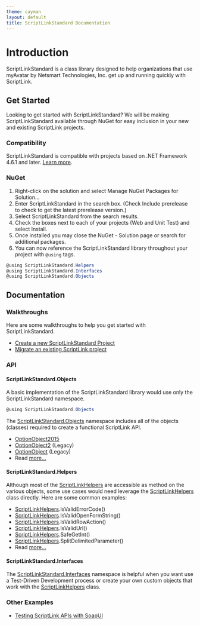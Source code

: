 ```yaml
---
theme: cayman
layout: default
title: ScriptLinkStandard Documentation
---
```


# Introduction

ScriptLinkStandard is a class library designed to help organizations that use myAvatar by Netsmart Technologies, Inc. get up and running quickly with ScriptLink.

## Get Started

Looking to get started with ScriptLinkStandard? We will be making ScriptLinkStandard available through NuGet for easy inclusion in your new and existing ScriptLink projects.

### Compatibility

ScriptLinkStandard is compatible with projects based on .NET Framework 4.6.1 and later. [Learn more](./compatibility.md).

### NuGet

1. Right-click on the solution and select Manage NuGet Packages for Solution...
2. Enter ScriptLinkStandard in the search box. (Check Include prerelease to check to get the latest prerelease version.)
3. Select ScriptLinkStandard from the search results.
4. Check the boxes next to each of your projects (Web and Unit Test) and select Install.
5. Once installed you may close the NuGet - Solution page or search for additional packages.
6. You can now reference the ScriptLinkStandard library throughout your project with `@using` tags.

```c#
@using ScriptLinkStandard.Helpers
@using ScriptLinkStandard.Interfaces
@using ScriptLinkStandard.Objects
```

## Documentation
### Walkthroughs

Here are some walkthroughs to help you get started with ScriptLinkStandard.

* [Create a new ScriptLinkStandard Project](./walkthrough-create-new-scriptlinkstandard-project.md)
* [Migrate an existing ScriptLink project](./walkthrough-migrate-existing-scriptlink-project.md)

### API

#### ScriptLinkStandard.Objects

A basic implementation of the ScriptLinkStandard library would use only the ScriptLinkStandard namespace.

``` c#
@using ScriptLinkStandard.Objects
```

The [ScriptLinkStandard.Objects](./api/scriptlinkstandard.objects) namespace includes all of the objects (classes) required to create a functional ScriptLink API.

* [OptionObject2015](./api/scriptlinkstandard.objects/optionobject2015.md)
* [OptionObject2](./api/scriptlinkstandard.objects/optionobject2.md) (Legacy)
* [OptionObject](./api/scriptlinkstandard.objects/optionobject.md) (Legacy)
* Read [more...](./api/scriptlinkstandard.objects)

#### ScriptLinkStandard.Helpers

Although most of the [ScriptLinkHelpers](./api/scriptlinkstandard.helpers/scriptlinkhelpers.md) are accessible as method on the various objects, some use cases would need leverage the [ScriptLinkHelpers](./api/scriptlinkstandard.helpers/scriptlinkhelpers.md) class directly. Here are some common examples:

* [ScriptLinkHelpers](./api/scriptlinkstandard.helpers/scriptlinkhelpers.md).IsValidErrorCode()
* [ScriptLinkHelpers](./api/scriptlinkstandard.helpers/scriptlinkhelpers.md).IsValidOpenFormString()
* [ScriptLinkHelpers](./api/scriptlinkstandard.helpers/scriptlinkhelpers.md).IsValidRowAction()
* [ScriptLinkHelpers](./api/scriptlinkstandard.helpers/scriptlinkhelpers.md).IsValidUrl()
* [ScriptLinkHelpers](./api/scriptlinkstandard.helpers/scriptlinkhelpers.md).SafeGetInt()
* [ScriptLinkHelpers](./api/scriptlinkstandard.helpers/scriptlinkhelpers.md).SplitDelimitedParameter()
* Read [more...](./api/scriptlinkstandard.helpers)

#### ScriptLinkStandard.Interfaces

The [ScriptLinkStandard.Interfaces](./api/scriptlinkstandard.interfaces) namespace is helpful when you want use a Test-Driven Development process or create your own custom objects that work with the [ScriptLinkHelpers](./api/scriptlinkstandard.helpers/scriptlinkhelpers.md) class.

### Other Examples

* [Testing ScriptLink APIs with SoapUI](testing-scriptlink-api-with-soapui.md)
